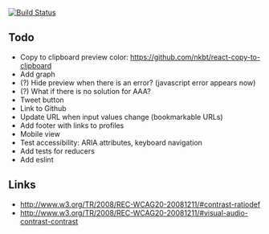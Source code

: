 [![Build Status][status-image]][status-url]

## Todo

* Copy to clipboard preview color: https://github.com/nkbt/react-copy-to-clipboard
* Add graph
* (?) Hide preview when there is an error? (javascript error appears now)
* (?) What if there is no solution for AAA?
* Tweet button
* Link to Github
* Update URL when input values change (bookmarkable URLs)
* Add footer with links to profiles
* Mobile view
* Test accessibility: ARIA attributes, keyboard navigation
* Add tests for reducers
* Add eslint


## Links

* http://www.w3.org/TR/2008/REC-WCAG20-20081211/#contrast-ratiodef
* http://www.w3.org/TR/2008/REC-WCAG20-20081211/#visual-audio-contrast-contrast


[status-image]: https://img.shields.io/codeship/1fe3f0a0-20bb-0133-934f-5ae45cb2c8e5/master.svg
[status-url]: https://codeship.com/projects/95718
